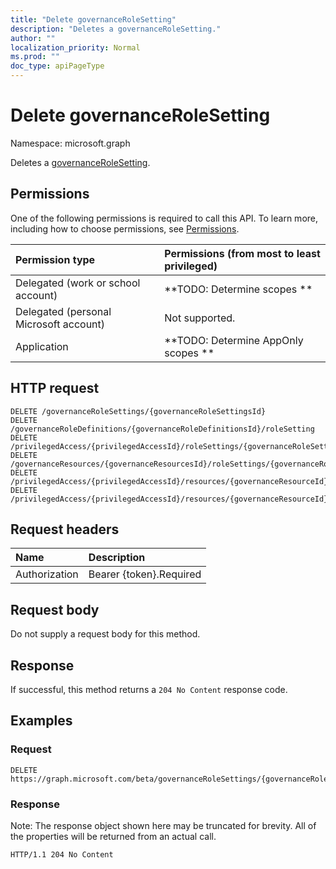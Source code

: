 ```yaml
---
title: "Delete governanceRoleSetting"
description: "Deletes a governanceRoleSetting."
author: ""
localization_priority: Normal
ms.prod: ""
doc_type: apiPageType
---
```


# Delete governanceRoleSetting

Namespace: microsoft.graph

Deletes a [governanceRoleSetting](../resources/governancerolesetting.md).

## Permissions
One of the following permissions is required to call this API. To learn more, including how to choose permissions, see [Permissions](/concepts/permissions-reference.md).

|Permission type|Permissions (from most to least privileged)|
|:---|:---|
|Delegated (work or school account)|**TODO: Determine scopes **|
|Delegated (personal Microsoft account)|Not supported.|
|Application|**TODO: Determine AppOnly scopes **|

## HTTP request
<!-- {
  "blockType": "ignored"
}
-->
``` http
DELETE /governanceRoleSettings/{governanceRoleSettingsId}
DELETE /governanceRoleDefinitions/{governanceRoleDefinitionsId}/roleSetting
DELETE /privilegedAccess/{privilegedAccessId}/roleSettings/{governanceRoleSettingId}
DELETE /governanceResources/{governanceResourcesId}/roleSettings/{governanceRoleSettingId}
DELETE /privilegedAccess/{privilegedAccessId}/resources/{governanceResourceId}/roleSettings/{governanceRoleSettingId}
DELETE /privilegedAccess/{privilegedAccessId}/resources/{governanceResourceId}/roleDefinitions/{governanceRoleDefinitionId}/roleSetting
```

## Request headers
|Name|Description|
|:---|:---|
|Authorization|Bearer {token}.Required|

## Request body
Do not supply a request body for this method.

## Response
If successful, this method returns a `204 No Content` response code.

## Examples

### Request
<!-- {
  "blockType": "request",
  "name": "delete_governancerolesetting"
}
-->
``` http
DELETE https://graph.microsoft.com/beta/governanceRoleSettings/{governanceRoleSettingsId}
```

### Response
Note: The response object shown here may be truncated for brevity. All of the properties will be returned from an actual call.
<!-- {
  "blockType": "response",
  "truncated": true
}
-->
``` http
HTTP/1.1 204 No Content
```

